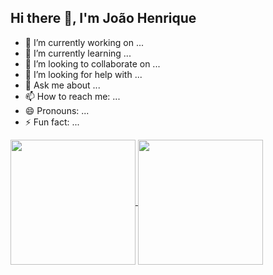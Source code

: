 ## Hi there 👋, I'm João Henrique

- 🔭 I’m currently working on ...
- 🌱 I’m currently learning ...
- 👯 I’m looking to collaborate on ...
- 🤔 I’m looking for help with ...
- 💬 Ask me about ...
- 📫 How to reach me: ...
- 😄 Pronouns: ...
- ⚡ Fun fact: ...

<a href="https://github.com/joaohgp-dev">
  <img height=200 align="center" src="https://github-readme-stats.vercel.app/api?username=joaohgp-dev&show_icons=true&theme=gotham" />
</a>
<a href="https://github.com/joaohgp-dev/convoychat">
  <img height=200 align="center" src="https://github-readme-stats.vercel.app/api/top-langs/?username=joaohgp-dev&size_weight=0.5&count_weight=0.5&theme=gotham&layout=compact&card_width=320" />
</a>
